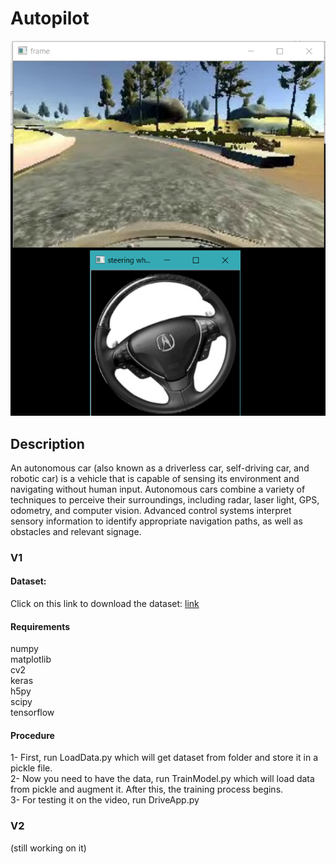 # Autopilot

![alt text](https://github.com/alaaNfissi/Autopilot/blob/master/V1/result.png)

## Description
An autonomous car (also known as a driverless car, self-driving car, and robotic car) is a vehicle that is capable of sensing its environment and navigating without human input. Autonomous cars combine a variety of techniques to perceive their surroundings, including radar, laser light, GPS, odometry, and computer vision. Advanced control systems interpret sensory information to identify appropriate navigation paths, as well as obstacles and relevant signage.

### V1

#### Dataset: 
Click on this link to download the dataset: [link](https://mega.nz/#!SPRwkCBa!SuA8tVlSX4Fq9eCMPJYCsl6C9cVEiKCjlruKiLEK3QU)

#### Requirements

numpy<br />
matplotlib<br />
cv2<br />
keras<br />
h5py<br />
scipy<br />
tensorflow<br />

#### Procedure
1- First, run LoadData.py which will get dataset from folder and store it in a pickle file.<br />
2- Now you need to have the data, run TrainModel.py which will load data from pickle and augment it. After this, the training process begins.<br />
3- For testing it on the video, run DriveApp.py<br />

### V2
(still working on it)
